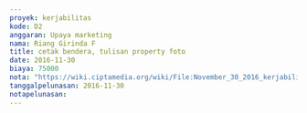 ```yaml
---
proyek: kerjabilitas
kode: D2
anggaran: Upaya marketing
nama: Riang Girinda F
title: cetak bendera, tulisan property foto
date: 2016-11-30
biaya: 75000
nota: "https://wiki.ciptamedia.org/wiki/File:November_30_2016_kerjabilitas_D2_cetak_marketing_tools_ginda352.jpg"
tanggalpelunasan: 2016-11-30
notapelunasan:
---
```

